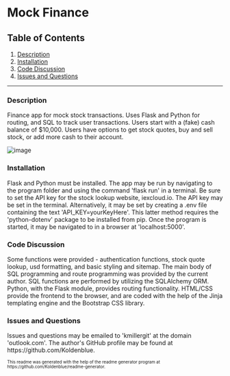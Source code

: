 # Mock Finance

## Table of Contents

1. <a href="#description">Description</a>
2. <a href="#installation">Installation</a>
3. <a href="#code">Code Discussion</a>
4. <a href="#questions">Issues and Questions</a>
<hr><h3 id='description'>Description</h3>
Finance app for mock stock transactions. Uses Flask and Python for routing, and SQL to track user transactions. Users start with a (fake) cash balance of $10,000. Users have options to get stock quotes, buy and sell stock, or add more cash to their account.

![image](https://user-images.githubusercontent.com/64618290/101973204-14f6bd00-3beb-11eb-940f-d36a7680129a.png)

<h3 id='installation'>Installation</h3>
Flask and Python must be installed. The app may be run by navigating to the program folder and using the command 'flask run' in a terminal. Be sure to set the API key for the stock lookup website, iexcloud.io. The API key may be set in the terminal. Alternatively, it may be set by creating a .env file containing the text 'API_KEY=yourKeyHere'. This latter method requires the 'python-dotenv' package to be installed from pip. Once the program is started, it may be navigated to in a browser at 'localhost:5000'.

<h3 id='code'>Code Discussion</h3>
Some functions were provided - authentication functions, stock quote lookup, usd formatting, and basic styling and sitemap. The main body of SQL programming and route programming was provided by the current author. SQL functions are performed by utilizing the SQLAlchemy ORM. Python, with the Flask module, provides routing functionality. HTML/CSS provide the frontend to the browser, and are coded with the help of the Jinja templating engine and the Bootstrap CSS library. 

<h3 id='questions'>Issues and Questions</h3>
Issues and questions may be emailed to 'kmillergit' at the domain 'outlook.com'. The author's GitHub profile may be found at https://github.com/Koldenblue.<p><sub><sup>This readme was generated with the help of the readme generator program at https://github.com/Koldenblue/readme-generator.</sup></sub></p>